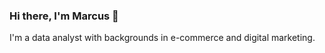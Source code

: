 ### Hi there, I'm Marcus 👋
I'm a data analyst with backgrounds in e-commerce and digital marketing. 
<!--
**mcmitchell32/mcmitchell32** is a ✨ _special_ ✨ repository because its `README.md` (this file) appears on your GitHub profile.

Here are some ideas to get you started:

- commented out...
- 🔭 I’m currently working on ...
- 🌱 I’m currently learning ...
- 👯 I’m looking to collaborate on ...
- 🤔 I’m looking for help with ...
- 💬 Ask me about ...
- 📫 How to reach me: ...
- 😄 Pronouns: ...
- ⚡ Fun fact: ...
-->



